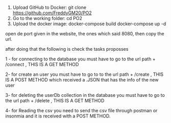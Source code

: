 1) Upload GitHub to Docker:
git clone https://github.com/FreddyGM20/PO2
2) Go to the working folder:
cd PO2
3) Upload the docker image:
docker-compose build 
docker-compose up -d

open de port given in the website, the ones which said 8080,
then copy the url.

after doing that the following is check the tasks proposses 

1 - for connecting to the database you must have to go
to the url path + /connect , THIS IS A GET METHOD

2- for create an user you must have to go to 
to the url path + /create , THIS IS A POST METHOD
which received a .JSON that has the info of the new user

3- for deleting the userDb collection in the database you must have to go
to the url path + /delete , THIS IS A GET METHOD

4- for Reading the csv you need to send the csv file through postman or insonmia
and it is received with a POST METHOD.





